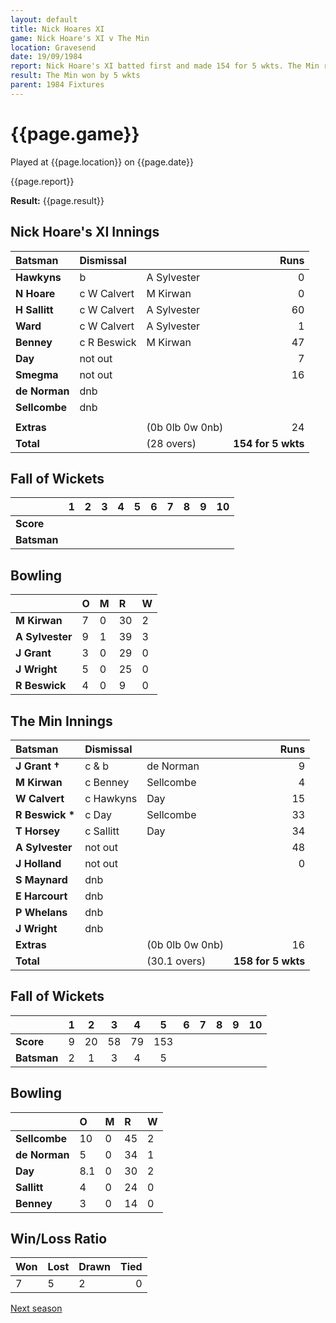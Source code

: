 ```yaml
---
layout: default
title: Nick Hoares XI
game: Nick Hoare's XI v The Min
location: Gravesend
date: 19/09/1984
report: Nick Hoare's XI batted first and made 154 for 5 wkts. The Min replied with 158 for 5 wkts.
result: The Min won by 5 wkts
parent: 1984 Fixtures
---
```


# {{page.game}}

Played at {{page.location}} on {{page.date}}

{{page.report}}

**Result:** {{page.result}}

## Nick Hoare's XI Innings

| Batsman | Dismissal |  | Runs |
|:---|:---|---|---:|
| **Hawkyns** | b | A Sylvester | 0 | 
| **N Hoare** | c W Calvert | M Kirwan | 0 | 
| **H Sallitt** | c W Calvert | A Sylvester | 60 | 
| **Ward** | c W Calvert | A Sylvester | 1 | 
| **Benney** |  c R Beswick | M Kirwan | 47 | 
| **Day** | not out |  | 7 | 
| **Smegma** | not out |  | 16 | 
| **de Norman** | dnb |  |  | 
| **Sellcombe** | dnb |  |  | 
|  |  |  |  |
| **Extras** | | (0b 0lb 0w 0nb) | 24 | 
| **Total** | | (28 overs) | **154 for 5 wkts** | 

## Fall of Wickets

| | 1 | 2 | 3 | 4 | 5 | 6 | 7 | 8 | 9 | 10 |
|---|:---:|:---:|:---:|:---:|:---:|:---:|:---:|:---:|:---:|:---:|
| **Score** |  |  |  |  |  |  |  |  |  |  | 
| **Batsman** |  |  |  |  |  |  |  |  |  |  |  

## Bowling

| | O | M | R | W |
|---|:---|:---|:---|:---|
| **M Kirwan** | 7 | 0 | 30 | 2 | 
| **A Sylvester** | 9 | 1 | 39 | 3 | 
| **J Grant** | 3 | 0 | 29 | 0 | 
| **J Wright** | 5 | 0 | 25 | 0 | 
| **R Beswick** | 4 | 0 | 9 | 0 | 

## The Min Innings

| Batsman | Dismissal |  | Runs |
|:---|:---|---|---:|
| **J Grant &#8224;** | c & b | de Norman | 9 |
| **M Kirwan** | c Benney | Sellcombe | 4 | 
| **W Calvert** | c Hawkyns | Day | 15 |
| **R Beswick &#42;** | c Day | Sellcombe | 33 | 
| **T Horsey** | c Sallitt | Day | 34 | 
| **A Sylvester** | not out |  | 48 |
| **J Holland** | not out |  | 0 |
| **S Maynard** | dnb |  |  |
| **E Harcourt** | dnb |  |  | 
| **P Whelans** | dnb |  |  |
| **J Wright** | dnb |  |  |
| **Extras** | | (0b 0lb 0w 0nb) | 16 | 
| **Total** | | (30.1 overs) | **158 for 5 wkts** | 

## Fall of Wickets

| | 1 | 2 | 3 | 4 | 5 | 6 | 7 | 8 | 9 | 10 |
|---|:---:|:---:|:---:|:---:|:---:|:---:|:---:|:---:|:---:|:---:|
| **Score** | 9 | 20 | 58 | 79 | 153 |  |  |  |  |  | 
| **Batsman** | 2 | 1 | 3 | 4 | 5 |  |   |  |  |  | 


## Bowling

| | O | M | R | W |
|---|:---|:---|:---|:---|
| **Sellcombe** | 10 | 0 | 45 | 2 | 
| **de Norman** | 5 | 0 | 34 | 1 | 
| **Day** | 8.1 | 0 | 30 | 2 | 
| **Sallitt** | 4 | 0 | 24 | 0 | 
| **Benney** | 3 | 0 | 14 | 0 | 

## Win/Loss Ratio

| Won | Lost | Drawn | Tied |
|:---|:---|:---|---:|
| 7 | 5 | 2 | 0 |

[Next season](../1985)